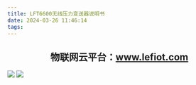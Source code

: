 ```yaml
---
title: LFT6600无线压力变送器说明书
date: 2024-03-26 11:46:14
tags:
---
```

## <center>物联网云平台：www.lefiot.com</center>

![](https://pic1.imgdb.cn/item/67bd2d6cd0e0a243d40440db.webp)
![](https://pic1.imgdb.cn/item/67bd2d6dd0e0a243d40440dd.webp)